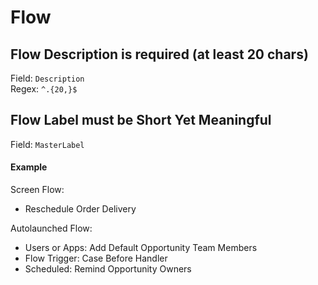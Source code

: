# Flow
## Flow Description is required (at least 20 chars)
Field: `Description`   
Regex: `^.{20,}$`    



## Flow Label must be Short Yet Meaningful
Field: `MasterLabel`   
#### Example
Screen Flow:  
- Reschedule Order Delivery

Autolaunched Flow:  
- Users or Apps: Add Default Opportunity Team Members
- Flow Trigger: Case Before Handler
- Scheduled: Remind Opportunity Owners  

